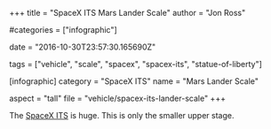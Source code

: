 +++
title = "SpaceX ITS Mars Lander Scale"
author = "Jon Ross"

#categories = ["infographic"]

date = "2016-10-30T23:57:30.165690Z"

tags = ["vehicle", "scale", "spacex", "spacex-its", "statue-of-liberty"]

[infographic]
category = "SpaceX ITS"
name = "Mars Lander Scale"

aspect = "tall"
file = "vehicle/spacex-its-lander-scale"
+++

The [SpaceX ITS](/tags/spacex-its) is huge. This is only the smaller upper stage.

<!--more-->
